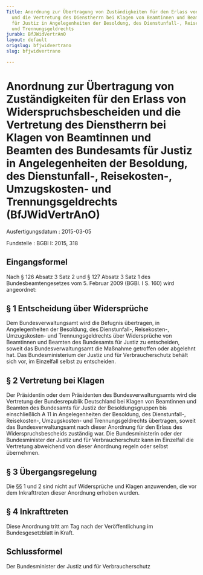 ```yaml
---
Title: Anordnung zur Übertragung von Zuständigkeiten für den Erlass von Widerspruchsbescheiden
  und die Vertretung des Dienstherrn bei Klagen von Beamtinnen und Beamten des Bundesamts
  für Justiz in Angelegenheiten der Besoldung, des Dienstunfall-, Reisekosten-, Umzugskosten-
  und Trennungsgeldrechts
jurabk: BfJWidVertrAnO
layout: default
origslug: bfjwidvertrano
slug: bfjwidvertrano

---
```


# Anordnung zur Übertragung von Zuständigkeiten für den Erlass von Widerspruchsbescheiden und die Vertretung des Dienstherrn bei Klagen von Beamtinnen und Beamten des Bundesamts für Justiz in Angelegenheiten der Besoldung, des Dienstunfall-, Reisekosten-, Umzugskosten- und Trennungsgeldrechts (BfJWidVertrAnO)

Ausfertigungsdatum
:   2015-03-05

Fundstelle
:   BGBl I: 2015, 318


## Eingangsformel

Nach § 126 Absatz 3 Satz 2 und § 127 Absatz 3 Satz 1 des Bundesbeamtengesetzes vom 5. Februar 2009 (BGBl. I S. 160) wird angeordnet:


## § 1 Entscheidung über Widersprüche

Dem Bundesverwaltungsamt wird die Befugnis übertragen, in Angelegenheiten der Besoldung, des Dienstunfall-, Reisekosten-, Umzugskosten- und Trennungsgeldrechts über Widersprüche von Beamtinnen und Beamten des Bundesamts für Justiz zu entscheiden, soweit das Bundesverwaltungsamt die Maßnahme getroffen oder abgelehnt hat. Das Bundesministerium der Justiz und für Verbraucherschutz behält sich vor, im Einzelfall selbst zu entscheiden.


## § 2 Vertretung bei Klagen

Der Präsidentin oder dem Präsidenten des Bundesverwaltungsamts wird die Vertretung der Bundesrepublik Deutschland bei Klagen von Beamtinnen und Beamten des Bundesamts für Justiz der Besoldungsgruppen bis einschließlich A 11 in Angelegenheiten der Besoldung, des Dienstunfall-, Reisekosten-, Umzugskosten- und Trennungsgeldrechts übertragen, soweit das Bundesverwaltungsamt nach dieser Anordnung für den Erlass des Widerspruchsbescheids zuständig war. Die Bundesministerin oder der Bundesminister der Justiz und für Verbraucherschutz kann im Einzelfall die Vertretung abweichend von dieser Anordnung regeln oder selbst übernehmen.


## § 3 Übergangsregelung

Die §§ 1 und 2 sind nicht auf Widersprüche und Klagen anzuwenden, die vor dem Inkrafttreten dieser Anordnung erhoben wurden.


## § 4 Inkrafttreten

Diese Anordnung tritt am Tag nach der Veröffentlichung im Bundesgesetzblatt in Kraft.


## Schlussformel

Der Bundesminister der Justiz und für Verbraucherschutz

